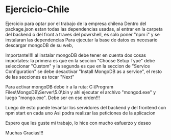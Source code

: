 # Ejercicio-Chile
Ejercicio para optar por el trabajo de la empresa chilena
Dentro del package.json estan todas las dependencias usadas, al entrar en la carpeta del backend o del front a traves del powrshell, es solo poner "npm i" y se instalaran las dependencias
Para ejecutar la base de datos es necesario descargar mongoDB de su web, 

Importante!!!! al instalar mongoDB debe tener en cuenta dos cosas importates: la primera es que en la seccion "Choose Setup Type" debe seleccionar "Custom" y 
la segunda es que en la seccion de "Service Configuration" se debe desactivar "Install MongoDB as a service", el resto de las secciones es tocar "Next"

Para activar mongoDB debe ir a la ruta: C:\Program Files\MongoDB\Server\5.0\bin y ahi ejecutar el archivo "mongod.exe" y luego "mongo.exe". Debe ser en ese orden!!!

Luego de esto puede levantar los servidores del backend y del frontend con npm start en cada uno
Asi podra realizar las peticiones de la aplicacion

Espero que les guste mi trabajo, lo hice con mucho esfuerzo y deseo
 
 Muchas Gracias!!!
